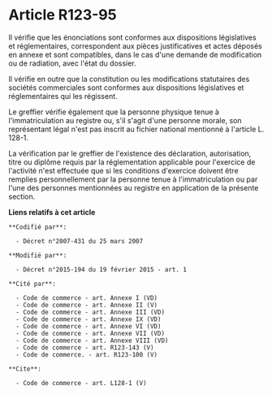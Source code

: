 # Article R123-95

Il vérifie que les énonciations sont conformes aux dispositions législatives et réglementaires, correspondent aux pièces
justificatives et actes déposés en annexe et sont compatibles, dans le cas d'une demande de modification ou de radiation,
avec l'état du dossier. 

Il vérifie en outre que la constitution ou les modifications statutaires des sociétés commerciales sont conformes aux
dispositions législatives et réglementaires qui les régissent. 

Le greffier vérifie également que la personne physique tenue à l'immatriculation au registre ou, s'il s'agit d'une personne
morale, son représentant légal n'est pas inscrit au fichier national mentionné à l'article L. 128-1. 

La vérification par le greffier de l'existence des déclaration, autorisation, titre ou diplôme requis par la réglementation
applicable pour l'exercice de l'activité n'est effectuée que si les conditions d'exercice doivent être remplies
personnellement par la personne tenue à l'immatriculation ou par l'une des personnes mentionnées au registre en application
de la présente section.

**Liens relatifs à cet article**

	**Codifié par**:

	  - Décret n°2007-431 du 25 mars 2007

	**Modifié par**:

	  - Décret n°2015-194 du 19 février 2015 - art. 1

	**Cité par**:

	  - Code de commerce - art. Annexe I (VD)
	  - Code de commerce - art. Annexe II (V)
	  - Code de commerce - art. Annexe III (VD)
	  - Code de commerce - art. Annexe IX (VD)
	  - Code de commerce - art. Annexe VI (VD)
	  - Code de commerce - art. Annexe VII (VD)
	  - Code de commerce - art. Annexe VIII (VD)
	  - Code de commerce - art. R123-143 (V)
	  - Code de commerce. - art. R123-100 (V)

	**Cite**:

	  - Code de commerce - art. L128-1 (V)
